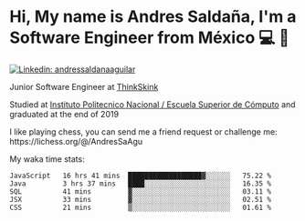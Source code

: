 # Hi, My name is Andres Saldaña, I'm a Software Engineer from México :computer: :boy:

[![Linkedin: andressaldanaaguilar](https://img.shields.io/badge/-andressaldanaaguilar-blue?style=flat-square&logo=Linkedin&logoColor=white&link=https://www.linkedin.com/in/thaianebraga/)](https://www.linkedin.com/in/andressaldanaaguilar)

<p>Junior Software Engineer at <a href="https://www.thinkskink.com/">ThinkSkink</a></p>
<p>Studied at <a href="https://en.wikipedia.org/wiki/ESCOM">Instituto Politecnico Nacional / Escuela Superior de Cómputo</a> and graduated at the end of 2019</p>
<p>I like playing chess, you can send me a friend request or challenge me: https://lichess.org/@/AndresSaAgu</p>

<p> My waka time stats: </p>

<!--START_SECTION:waka-->
```text
JavaScript   16 hrs 41 mins  ██████████████████▓░░░░░░   75.22 % 
Java         3 hrs 37 mins   ████░░░░░░░░░░░░░░░░░░░░░   16.35 % 
SQL          41 mins         ▓░░░░░░░░░░░░░░░░░░░░░░░░   03.11 % 
JSX          33 mins         ▓░░░░░░░░░░░░░░░░░░░░░░░░   02.51 % 
CSS          21 mins         ▒░░░░░░░░░░░░░░░░░░░░░░░░   01.61 % 
```
<!--END_SECTION:waka-->
